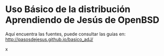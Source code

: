 
Uso Básico de la distribución Aprendiendo de Jesús de OpenBSD
=============================================================

Aquí encuentra las fuentes, puede consultar las guías en:
	http://pasosdejesus.github.io/basico_adJ/

x
